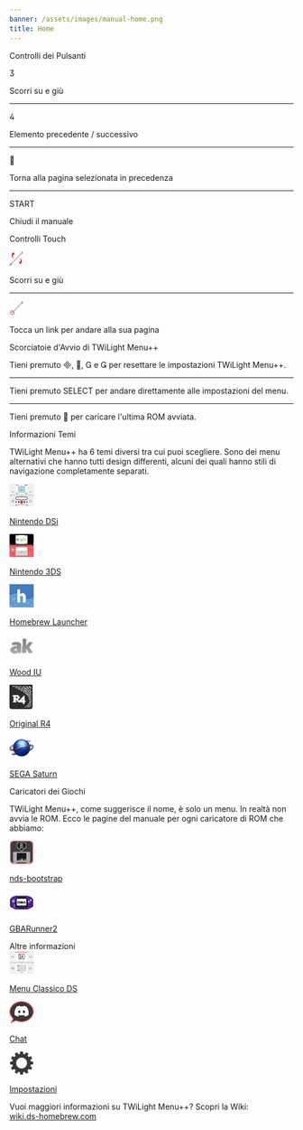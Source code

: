 ```yaml
---
banner: /assets/images/manual-home.png
title: Home
---
```


<div id="button-controls" class="section-title">Controlli dei Pulsanti</div>
<div class="section-body">
    <div class="button-action-group">
        <p class="button-action button">&#xE07D;</p>
        <p class="button-action-text">Scorri su e giù</p>
    </div>
    <hr>
    <div class="button-action-group">
        <p class="button-action button">&#xE07E;</p>
        <p class="button-action-text">Elemento precedente / successivo</p>
    </div>
    <hr>
    <div class="button-action-group">
        <p class="button-action button">&#xE001;</p>
        <p class="button-action-text">Torna alla pagina selezionata in precedenza</p>
    </div>
    <hr>
    <div class="button-action-group">
        <p class="button-action">START</p>
        <p class="button-action-text">Chiudi il manuale</p>
    </div>
</div>

<div id="touch-controls" class="section-title">Controlli Touch</div>
<div class="section-body">
    <div class="button-action-group">
        <p class="button-action"><img src="/assets/images/up-down.png" alt="Scorri verso l'alto o verso il basso sul touch screen"></p>
        <p class="button-action-text">Scorri su e giù</p>
    </div>
    <hr>
    <div class="button-action-group">
        <p class="button-action"><img src="/assets/images/tap.png" alt="Tocca lo schermo touch"></p>
        <p class="button-action-text">Tocca un link per andare alla sua pagina</p>
    </div>
</div>

<div id="twilight-menu-boot-shortcuts" class="section-title">Scorciatoie d'Avvio di TWiLight Menu++</div>
<div class="section-body">
    <p>
        Tieni premuto &#xE000;, &#xE001;, &#xE002; e &#xE003; per resettare le impostazioni TWiLight Menu++.
    </p>
    <hr>
    <p>
        Tieni premuto SELECT per andare direttamente alle impostazioni del menu.
    </p>
    <hr>
    <p>
        Tieni premuto &#xE001; per caricare l'ultima ROM avviata.
    </p>
</div>

<div id="theme-information" class="section-title">Informazioni Temi</div>
<div class="section-body">
    <p class="mb-2">TWiLight Menu++ ha 6 temi diversi tra cui puoi scegliere. Sono dei menu alternativi che hanno tutti design differenti, alcuni dei quali hanno stili di navigazione completamente separati.</p>
    <div class="grid-container-3">
        <div class="grid-item">
            <img src="/assets/images/dsi-icon.png">
            <p>
                <a href="theme1-dsi">Nintendo DSi</a>
            </p>
        </div>
        <div class="grid-item">
            <img src="/assets/images/3ds-icon.png">
            <p>
                <a href="theme2-3ds">Nintendo 3DS</a>
            </p>
        </div>
        <div class="grid-item">
            <img src="/assets/images/hbl-icon.png">
            <p>
                <a href="theme6-hbl">Homebrew Launcher</a>
            </p>
        </div>
        <div class="grid-item">
            <img src="/assets/images/ak-icon.png">
            <p>
                <a href="theme4-acekard">Wood IU</a>
            </p>
        </div>
        <div class="grid-item">
            <img src="/assets/images/r4-icon.png">
            <p>
                <a href="theme3-r4">Original R4</a>
            </p>
        </div>
        <div class="grid-item">
            <img src="/assets/images/saturn-logo.png">
            <p>
                <a href="theme5-saturn">SEGA Saturn</a>
            </p>
        </div>
    </div>
</div>

<div id="game-loaders" class="section-title">Caricatori dei Giochi</div>
<div class="section-body">
    <p class="mb-2">TWiLight Menu++, come suggerisce il nome, è solo un menu. In realtà non avvia le ROM. Ecco le pagine del manuale per ogni caricatore di ROM che abbiamo:</p>
    <div class="grid-container-2">
        <div class="grid-item">
            <img src="/assets/images/ndsb-icon.png">
            <p>
                <a href="nds-bootstrap">nds-bootstrap</a>
            </p>
        </div>
        <div class="grid-item">
            <img src="/assets/images/gba-icon.png">
            <p>
                <a href="gbarunner2">GBARunner2</a>
            </p>
        </div>
    </div>
</div>

<div id="other-information" class="section-title">Altre informazioni</div>
<div class="section-body">
    <div class="grid-container-3 mb-2">
        <div class="grid-item">
            <img src="/assets/images/ds-icon.png">
            <p>
                <a href="ds-classic-menu">Menu Classico DS</a>
            </p>
        </div>
        <div class="grid-item">
            <img src="/assets/images/chat-icon.png">
            <p>
                <a href="chat">Chat</a>
            </p>
        </div>
        <div class="grid-item">
            <img src="/assets/images/settings-icon.png">
            <p>
                <a href="settings">Impostazioni</a>
            </p>
        </div>
    </div>
    <p>
        Vuoi maggiori informazioni su TWiLight Menu++? Scopri la Wiki:<br><a href="https://wiki.ds-homebrew.com">wiki.ds-homebrew.com</a>
    </p>
</div>
